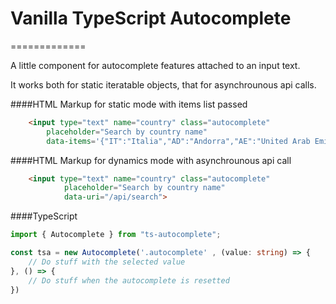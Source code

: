 # Vanilla TypeScript Autocomplete
=============

A little component for autocomplete features attached to an input text.

It works both for static iteratable objects, that for asynchrounous api calls.

####HTML Markup for static mode with items list passed
```html
    <input type="text" name="country" class="autocomplete"
        placeholder="Search by country name"
        data-items='{"IT":"Italia","AD":"Andorra","AE":"United Arab Emirates","AF":"Afghanistan", ...}'>
```



####HTML Markup for dynamics mode with asynchrounous api call
```html
    <input type="text" name="country" class="autocomplete"
            placeholder="Search by country name"
            data-uri="/api/search">
```
 

####TypeScript
```typescript
import { Autocomplete } from "ts-autocomplete";

const tsa = new Autocomplete('.autocomplete' , (value: string) => {
	// Do stuff with the selected value
}, () => {
	// Do stuff when the autocomplete is resetted
})
```
